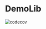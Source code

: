 # DemoLib

[![codecov](https://codecov.io/gh/fmelosilva/demolib/branch/main/graph/badge.svg?token=JDA6P27SZ2)](https://codecov.io/gh/fmelosilva/demolib)
